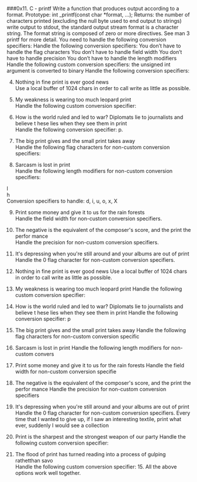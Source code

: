 ###0x11. C - printf
Write a function that produces output according to a format.
Prototype: int _printf(const char *format, ...);
Returns: the number of characters printed (excluding the null byte used to end output to strings)
write output to stdout, the standard output stream
format is a character string. The format string is composed of zero or more directives. See man 3 printf for more detail. You need to handle the following conversion specifiers:
Handle the following conversion specifiers:
You don’t have to handle the flag characters
You don’t have to handle field width
You don’t have to handle precision
You don’t have to handle the length modifiers
Handle the following custom conversion specifiers:
the unsigned int argument is converted to binary
Handle the following conversion specifiers:

4. Nothing in fine print is ever good news                                          
Use a local buffer of 1024 chars in order to call write as little as possible.      
                                                                                    
5. My weakness is wearing too much leopard print                                    
Handle the following custom conversion specifier:                                   
                                                                                    
6. How is the world ruled and led to war? Diplomats lie to journalists and believe t
hese lies when they see them in print                                               
Handle the following conversion specifier: p.                                       
                                                                                    
7. The big print gives and the small print takes away                               
Handle the following flag characters for non-custom conversion specifiers:          
                                                                                    
8. Sarcasm is lost in print                                                         
Handle the following length modifiers for non-custom conversion specifiers:         
                                                                                    
l                                                                                   
h                                                                                   
Conversion specifiers to handle: d, i, u, o, x, X                                   
                                                                                    
9. Print some money and give it to us for the rain forests                          
Handle the field width for non-custom conversion specifiers.                        
                                                                                    
10. The negative is the equivalent of the composer's score, and the print the perfor
mance                                                                               
Handle the precision for non-custom conversion specifiers.                          
                                                                                    
11. It's depressing when you're still around and your albums are out of print       
Handle the 0 flag character for non-custom conversion specifiers.         
4. Nothing in fine print is ever good news Use a local buffer of 1024 chars in order to call write as little as possible.      
5. My weakness is wearing too much leopard print Handle the following custom conversion specifier:
6. How is the world ruled and led to war? Diplomats lie to journalists and believe t
hese lies when they see them in print Handle the following conversion specifier: p
7. The big print gives and the small print takes away Handle the following flag characters for non-custom conversion specific
8. Sarcasm is lost in print Handle the following length modifiers for non-custom convers
9. Print some money and give it to us for the rain forests Handle the field width for non-custom conversion specifie
10. The negative is the equivalent of the composer's score, and the print the perfor
mance Handle the precision for non-custom conversion specifiers
11. It's depressing when you're still around and your albums are out of print       
Handle the 0 flag character for non-custom conversion specifiers.
Every time that I wanted to give up, if I saw an interesting textile, print what
 ever, suddenly I would see a collection                                 
13. Print is the sharpest and the strongest weapon of our party Handle the following custom conversion specifier:          
14. The flood of print has turned reading into a process of gulping rathetthan savo          
Handle the following custom conversion specifier:                         15. All the above options work well together. 

